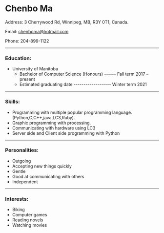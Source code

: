 # Chenbo Ma
Address: 3 Cherrywood Rd, Winnipeg, MB, R3Y 0T1, Canada.

Email: chenboma@hotmail.com

Phone: 204-899-1122
***
### Education:
- University of Manitoba
  - Bachelor of Computer Science (Honours) ------ Fall term 2017 – present
  - Estimated graduating date ------------------- Winter term 2021
***
### Skills:
- Programming with multiple popular programming language.(Python,C,C++,java,LC3,Ruby).
- Graphic programming with processing.
- Communicating with hardware using LC3
- Server side and Client side programming with Python
***
### Personalities:
- Outgoing
- Accepting new things quickly
- Gentle
- Good at communicating with others
- Independent
***
### Interests:
- Biking
- Computer games
- Reading novels
- Watching movies
